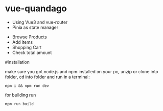 # vue-quandago

<ul>
<li>Using Vue3 and vue-router</li>
<li>Pinia as state manager</li>
</ul>
<ul>
<li>Browse Products</li>
<li>Add items</li>
<li>Shopping Cart</li>
<li>Check total amount</li>
</ul>

#installation

make sure you got node.js and npm installed on your pc, unzip or clone into folder, cd into folder and run
in a terminal:

```
npm i && npm run dev
```

for building run

```
npm run build
```
